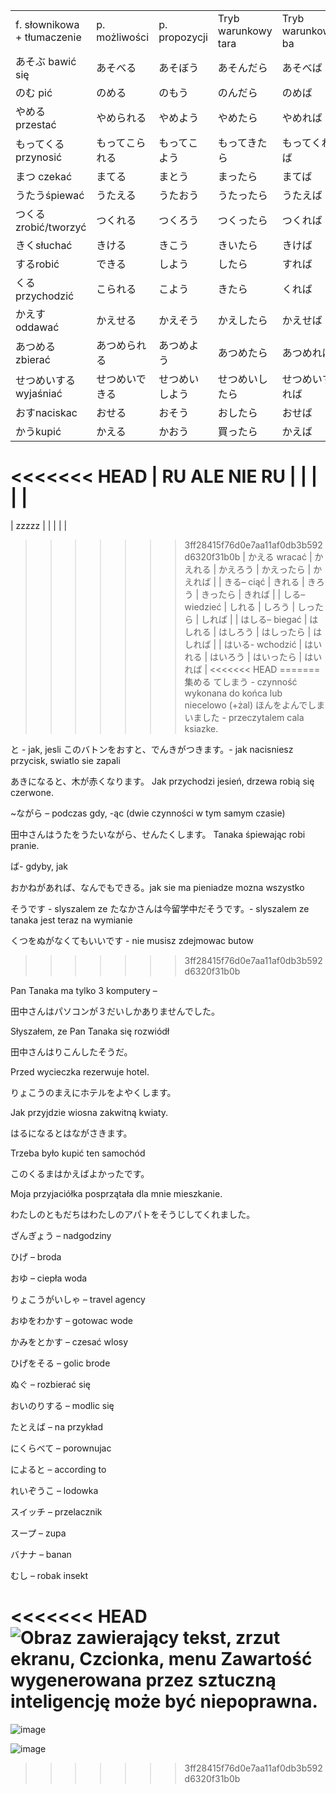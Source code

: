 |                             |               |               |                     |                   |
| --------------------------- | ------------- | ------------- | ------------------- | ----------------- |
| f. słownikowa + tłumaczenie | p. możliwości | p. propozycji | Tryb warunkowy tara | Tryb warunkowy ba |
| あそぶ bawić się               | あそべる          | あそぼう          | あそんだら               | あそべば              |
| のむ pić                      | のめる           | のもう           | のんだら                | のめば               |
| やめる przestać                | やめられる         | やめよう          | やめたら                | やめれば              |
| もってくる przynosić             | もってこられる       | もってこよう        | もってきたら              | もってくれば            |
| まつ czekać                   | まてる           | まとう           | まったら                | まてば               |
| うたうśpiewać                  | うたえる          | うたおう          | うたったら               | うたえば              |
| つくるzrobić/tworzyć           | つくれる          | つくろう          | つくったら               | つくれば              |
| きくsłuchać                   | きける           | きこう           | きいたら                | きけば               |
| するrobić                     | できる           | しよう           | したら                 | すれば               |
| くるprzychodzić               | こられる          | こよう           | きたら                 | くれば               |
| かえすoddawać                  | かえせる          | かえそう          | かえしたら               | かえせば              |
| あつめるzbierać                 | あつめられる        | あつめよう         | あつめたら               | あつめれば             |
| せつめいする wyjaśniać            | せつめいできる       | せつめいしよう       | せつめいしたら             | せつめいすれば           |
| おすnaciskac                  | おせる           | おそう           | おしたら                | おせば               |
| かうkupić                     | かえる           | かおう           | 買ったら                | かえば               |
<<<<<<< HEAD
| RU ALE NIE RU               |               |               |                     |                   |
=======
| zzzzz                       |               |               |                     |                   |
>>>>>>> 3ff28415f76d0e7aa11af0db3b592d6320f31b0b
| かえる wracać                  | かえれる          | かえろう          | かえったら               | かえれば              |
| きる– ciąć                    | きれる           | きろう           | きったら                | きれば               |
| しる– wiedzieć                | しれる           | しろう           | しったら                | しれば               |
| はしる– biegać                 | はしれる          | はしろう          | はしったら               | はしれば              |
| はいる- wchodzić               | はいれる          | はいろう          | はいったら               | はいれば              |
<<<<<<< HEAD
=======
集める
てしまう - czynność wykonana do końca lub niecelowo (+żal)
ほんをよんでしまいました - przeczytalem cala ksiazke.

と - jak, jesli
このバトンをおすと、でんきがつきます。- jak nacisniesz przycisk, swiatlo sie zapali

あきになると、木が赤くなります。
Jak przychodzi jesień, drzewa robią się czerwone.

~ながら – podczas gdy, -ąc (dwie czynności w tym samym czasie)

田中さんはうたをうたいながら、せんたくします。
Tanaka śpiewając robi pranie.


ば- gdyby, jak

おかねがあれば、なんでもできる。jak sie ma pieniadze mozna wszystko

そうです - slyszalem ze
たなかさんは今留学中だそうです。- slyszalem ze tanaka jest teraz na wymianie

くつをぬがなくてもいいです - nie musisz zdejmowac butow
>>>>>>> 3ff28415f76d0e7aa11af0db3b592d6320f31b0b

Pan Tanaka ma tylko 3 komputery –

田中さんはパソコンが３だいしかありませんでした。

Słyszałem, ze Pan Tanaka się rozwiódł

田中さんはりこんしたそうだ。

Przed wycieczka rezerwuje hotel.

りょこうのまえにホテルをよやくします。

Jak przyjdzie wiosna zakwitną kwiaty.

はるになるとはながさきます。

Trzeba było kupić ten samochód

このくるまはかえばよかったです。

Moja przyjaciółka posprzątała dla mnie mieszkanie.

わたしのともだちはわたしのアパトをそうじしてくれました。

ざんぎょう – nadgodziny

ひげ – broda

おゆ – ciepła woda

りょこうがいしゃ – travel agency

おゆをわかす – gotowac wode

かみをとかす – czesać wlosy

ひげをそる – golic brode

ぬぐ – rozbierać się

おいのりする – modlic się

たとえば – na przykład

にくらべて – porownujac

によると – according to

れいぞうこ – lodowka

スイッチ – przelacznik

スープ – zupa

バナナ – banan

むし – robak insekt

<<<<<<< HEAD
![Obraz zawierający tekst, zrzut ekranu, Czcionka, menu
Zawartość wygenerowana przez sztuczną inteligencję może być niepoprawna.](file:///C:/Users/nelio/AppData/Local/Temp/msohtmlclip1/01/clip_image002.png)
=======
![image](https://github.com/user-attachments/assets/030ee2fc-a531-4039-9c96-aea6e6c7c5e9)

![image](https://github.com/user-attachments/assets/0216bbec-049d-4a7f-a422-5f7b70464152)

>>>>>>> 3ff28415f76d0e7aa11af0db3b592d6320f31b0b
